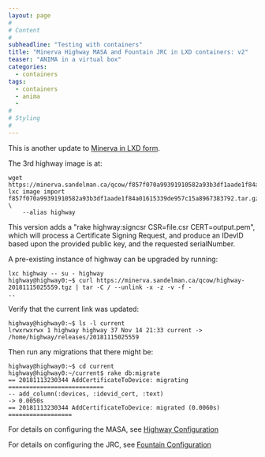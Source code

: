```yaml
---
layout: page
#
# Content
#
subheadline: "Testing with containers"
title: "Minerva Highway MASA and Fountain JRC in LXD containers: v2"
teaser: "ANIMA in a virtual box"
categories:
  - containers
tags:
  - containers
  - anima
  -
#
# Styling
#
---
```


This is another update to [Minerva in LXD form](/containers/2018/10/20/minerva-in-lxd-form).

The 3rd highway image is at:

    wget https://minerva.sandelman.ca/qcow/f857f070a99391910582a93b3df1aade1f84a01615339de957c15a8967383792.tar.gz
    lxc image import f857f070a99391910582a93b3df1aade1f84a01615339de957c15a8967383792.tar.gz \
        --alias highway

This version adds a "rake highway:signcsr CSR=file.csr CERT=output.pem",
which will process a Certificate Signing Request, and produce an IDevID
based upon the provided public key, and the requested serialNumber.

A pre-existing instance of highway can be upgraded by running:

    lxc highway -- su - highway
    highway@highway0:~$ curl https://minerva.sandelman.ca/qcow/highway-20181115025559.tgz | tar -C / --unlink -x -z -v -f -
    ..

Verify that the current link was updated:

    highway@highway0:~$ ls -l current
    lrwxrwxrwx 1 highway highway 37 Nov 14 21:33 current -> /home/highway/releases/20181115025559

Then run any migrations that there might be:

    highway@highway0:~$ cd current
    highway@highway0:~/current$ rake db:migrate
    == 20181113230344 AddCertificateToDevice: migrating ===========================
    -- add_column(:devices, :idevid_cert, :text)
    -> 0.0050s
    == 20181113230344 AddCertificateToDevice: migrated (0.0060s) ==================


For details on configuring the MASA, see [Highway Configuration](/highway/configuration)

For details on configuring the JRC, see [Fountain Configuration](/fountain/configuration)






